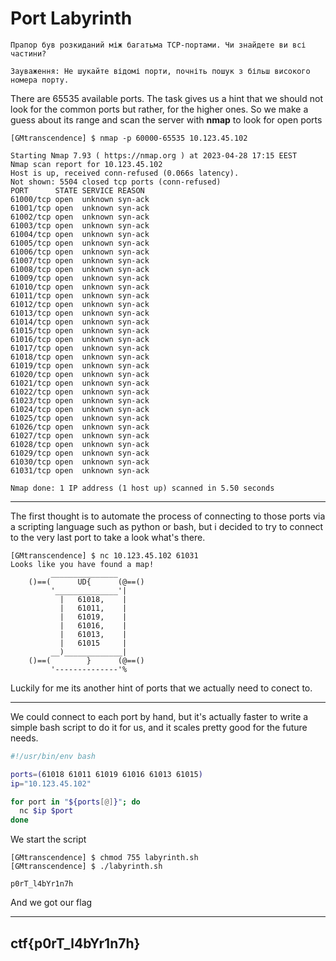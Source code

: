 # Port Labyrinth

```
Прапор був розкиданий між багатьма TCP-портами. Чи знайдете ви всі частини?

Зауваження: Не шукайте відомі порти, почніть пошук з більш високого номера порту.

```

There are 65535 available ports. The task gives us a hint that we should not look for the common ports but rather, for the higher ones. So we make a guess about its range and scan the server with __nmap__ to look for open ports

```
[GMtranscendence] $ nmap -p 60000-65535 10.123.45.102

Starting Nmap 7.93 ( https://nmap.org ) at 2023-04-28 17:15 EEST
Nmap scan report for 10.123.45.102
Host is up, received conn-refused (0.066s latency).
Not shown: 5504 closed tcp ports (conn-refused)
PORT      STATE SERVICE REASON
61000/tcp open  unknown syn-ack
61001/tcp open  unknown syn-ack
61002/tcp open  unknown syn-ack
61003/tcp open  unknown syn-ack
61004/tcp open  unknown syn-ack
61005/tcp open  unknown syn-ack
61006/tcp open  unknown syn-ack
61007/tcp open  unknown syn-ack
61008/tcp open  unknown syn-ack
61009/tcp open  unknown syn-ack
61010/tcp open  unknown syn-ack
61011/tcp open  unknown syn-ack
61012/tcp open  unknown syn-ack
61013/tcp open  unknown syn-ack
61014/tcp open  unknown syn-ack
61015/tcp open  unknown syn-ack
61016/tcp open  unknown syn-ack
61017/tcp open  unknown syn-ack
61018/tcp open  unknown syn-ack
61019/tcp open  unknown syn-ack
61020/tcp open  unknown syn-ack
61021/tcp open  unknown syn-ack
61022/tcp open  unknown syn-ack
61023/tcp open  unknown syn-ack
61024/tcp open  unknown syn-ack
61025/tcp open  unknown syn-ack
61026/tcp open  unknown syn-ack
61027/tcp open  unknown syn-ack
61028/tcp open  unknown syn-ack
61029/tcp open  unknown syn-ack
61030/tcp open  unknown syn-ack
61031/tcp open  unknown syn-ack

Nmap done: 1 IP address (1 host up) scanned in 5.50 seconds
```

---

The first thought is to automate the process of connecting to those ports via a scripting language such as python or bash, but i decided to try to connect to the very last port to take a look what's there.

```
[GMtranscendence] $ nc 10.123.45.102 61031
Looks like you have found a map!
         _______________
    ()==(      UD{      (@==()
         '______________'|
           |   61018,    |
           |   61011,    |
           |   61019,    |
           |   61016,    |
           |   61013,    |
           |   61015     |
         __)_____________|
    ()==(        }      (@==()
         '--------------'%
```

Luckily for me its another hint of ports that we actually need to conect to.

---

We could connect to each port by hand, but it's actually faster to write a simple bash script to do it for us, and it scales pretty good for the future needs.

```bash
#!/usr/bin/env bash

ports=(61018 61011 61019 61016 61013 61015)
ip="10.123.45.102"

for port in "${ports[@]}"; do
  nc $ip $port
done
```

We start the script

```
[GMtranscendence] $ chmod 755 labyrinth.sh
[GMtranscendence] $ ./labyrinth.sh

p0rT_l4bYr1n7h
```

And we got our flag

---

## ctf{p0rT_l4bYr1n7h}


